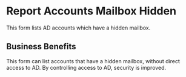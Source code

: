 # Report Accounts Mailbox Hidden

This form lists AD accounts which have a hidden mailbox.

## Business Benefits

This form can list accounts that have a hidden mailbox, without direct access to AD. By controlling access to AD, security is improved.
